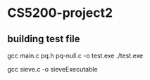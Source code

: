 # CS5200-project2

## building test file

 gcc main.c pq.h pq-null.c -o test.exe
  ./test.exe

  gcc sieve.c -o sieveExecutable
